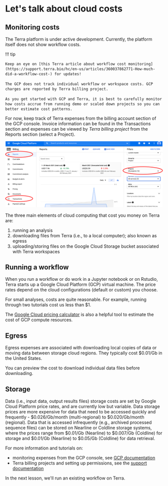 # Let's talk about cloud costs

## Monitoring costs

The Terra platform is under active development. Currently, the platform itself does not show workflow costs.

!!! tip

    Keep an eye on [this Terra article about workflow cost monitoring](https://support.terra.bio/hc/en-us/articles/360037862771-How-much-did-a-workflow-cost-) for updates!

    The GCP does not track individual workflow or workspace costs. GCP charges are reported by Terra billing project.

    As you get started with GCP and Terra, it is best to carefully monitor how costs accrue from running demo or scaled down projects so you can better estimate cost patterns.

For now, keep track of Terra expenses from the billing account section of the GCP console. Invoice information can be found in the <span class="highlight_txt">Transactions</span> section and expenses can be viewed by *Terra billing project* from the <span class="highlight_txt">Reports</span> section (select a <span class="highlight_txt">Project</span>).

![](./terra-imgs/gcp-billing-tabs.png "billing tabs")

The three main elements of cloud computing that cost you money on Terra are:

1. running an analysis
2. downloading files from Terra (i.e., to a local computer); also known as egress
3. uploading/storing files on the Google Cloud Storage bucket associated with Terra workspaces

## Running a workflow

When you run a workflow or do work in a Jupyter notebook or on Rstudio, Terra starts up a Google Cloud Platform (GCP) virtual machine. The price rates depend on the cloud configurations (default or custom) you choose.

For small analyses, costs are quite reasonable. For example, running through two tutorials cost us less than $1.

The [Google Cloud pricing calculator](https://cloud.google.com/products/calculator/#id=) is also a helpful tool to estimate the cost of GCP compute resources.

## Egress

Egress expenses are associated with downloading local copies of data or moving data between storage cloud regions. They typically cost $0.01/Gb in the United States.

You can preview the cost to download individual data files before downloading.



## Storage

Data (i.e., input data, output results files) storage costs are set by Google Cloud Platform price rates, and are currently low but variable. Data storage prices are more expensive for data that need to be accessed quickly and frequently - $0.026/Gb/month (multi-regional) to $0.020/Gb/month (regional). Data that is accessed infrequently (e.g., archived processed sequence files) can be stored on Nearline or Coldline storage systems, where the prices range from $0.01/Gb (Nearline) to $0.007/Gb (Coldline) for storage and $0.01/Gb (Nearline) to $0.05/Gb (Coldline) for data retrieval.


For more information and tutorials on:

- monitoring expenses from the GCP console, see [GCP documentation](https://cloud.google.com/billing/docs)
- Terra billing projects and setting up permissions, see the [support documentation](https://support.terra.bio/hc/en-us/articles/360026182251-How-to-set-up-billing-in-Terra)


In the next lesson, we'll run an existing workflow on Terra.
